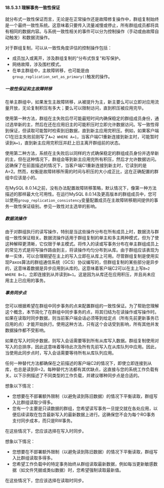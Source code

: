 #### 18.5.3.1 理解事务一致性保证

就分布式一致性保证而言，无论是在正常操作还是故障修复操作中，群组复制始终是一个最终一致性系统。这意味着只要传入流量减慢或停止，所有群组成员都将具有相同的数据内容。与系统一致性相关的事件可以分为控制操作（手动或由故障自动触发）和数据流操作。

对于群组复制，可以从一致性角度评估的控制操作包括：

- 成员加入或离开，涉及群组复制的“分布式恢复”和写保护。
- 网络故障，涉及围栏模式。
- 在单主群组中，主故障转移，也可能是由`group_replication_set_as_primary()`触发的操作。

##### 一致性保证和主故障转移

在单主群组中，如果发生主故障转移，从被提升为主，新主要么可以立即对应用流量开放，无论复制积压有多大；要么可以限制访问，直到积压被应用完毕。

使用第一种方法，群组在主失败后尽可能最短时间内确保稳定的群组成员身份，通过选举新的主，然后在还在应用旧主的可能积压时立即允许数据访问。写一致性得到保证，但读取可能暂时检索到旧数据，直到新主应用完积压。例如，如果客户端C1在旧主失败前刚写了`A=2 WHERE A=1`，当客户端C1重新连接到新主时，可能暂时读到`A=1`，直到新主应用完积压并赶上旧主离开群组前的状态。

使用第二种方法，系统在主失败后以同样的方式确保稳定的群组成员身份并选举新的主，但在这种情况下，群组会等到新主应用完所有积压，然后才允许数据访问。这确保了在前面描述的情况下，当客户端C1重新连接到新主时，它读到的是A=2。然而，权衡是故障转移所需的时间与积压的大小成正比，这在正确配置的群组中应该是小的。

在MySQL 8.0.14之前，没有办法配置故障转移策略，默认情况下，像第一种方法描述的那样最大化可用性。在运行MySQL 8.0.14及更高版本的群组成员中，您可以使用`group_replication_consistency`变量配置成员在主故障转移期间提供的事务一致性保证级别。参见一致性对主选举的影响。

##### 数据流操作

由于对群组执行的读写操作，特别是当这些操作分布在所有成员上时，数据流与群组一致性保证相关。数据流操作适用于群组复制的单主和多主两种模式，但为了使这种解释更清晰，它仅限于单主模式。将传入的读或写事务分布在单主群组成员上的常见方式是将写操作路由到主，将读操作均匀分布到从库。由于群组应该表现为单一实体，可以合理期望在主上的写入立即在从库上可用。尽管群组复制是使用实现Paxos算法的群组通信系统（GCS）协议编写的，但群组复制的某些部分是异步的，这意味着数据是异步应用到从库的。这意味着客户端C2可以在主上写`B=2 WHERE B=1`，立即连接到从并读到`B=1`。这是因为从库还在应用积压，并且尚未应用主上已应用的事务。

##### 事务同步点

您可以根据希望在群组中同步事务的点来配置群组的一致性保证。为了帮助您理解这个概念，本节简化了在群组中同步事务的点，将其归结为在读操作或写操作时。如果在读取时同步数据，则当前客户端会话必须等到给定点（所有先前更新事务已应用的点）才能开始执行。使用这种方法，只有这个会话受到影响，所有其他并发数据操作都不受影响。

如果在写入时同步数据，则写入会话需要等到所有从库写入数据。群组复制使用对写入的总排序，因此这意味着等待此次及所有先前写入在从库队列中应用。因此，当使用此同步点时，写入会话需要等待所有从库队列应用。

任何一种替代方法都确保在之前描述的客户端C2的情况下，即使立即连接到从库，也总是读到B=2。每种替代方法都有其优缺点，这直接与您的系统工作负载有关。以下示例描述了不同类型的工作负载，并建议哪种同步点是合适的。

想象以下情况：

- 您想要在不部署额外限制（以避免读到陈旧数据）的情况下平衡读取，群组写入比群组读取少得多。
- 您有一个主要是只读数据的群组，您希望读写事务一旦提交就在各处应用，以便后续读取在包含最新写入的最新数据上进行。这确保您不会为每个RO事务支付同步成本，而只是RW事务。

在这些情况下，您应该选择在写入时同步。

想象以下情况：

- 您想要在不部署额外限制（以避免读到陈旧数据）的情况下平衡读取，群组写入比群组读取多得多。
- 您希望工作负载中的特定事务始终从群组读取最新数据，例如每当更新敏感数据（如文件凭据或类似数据）时，您希望强制读取最新值。

在这些情况下，您应该选择在读取时同步。